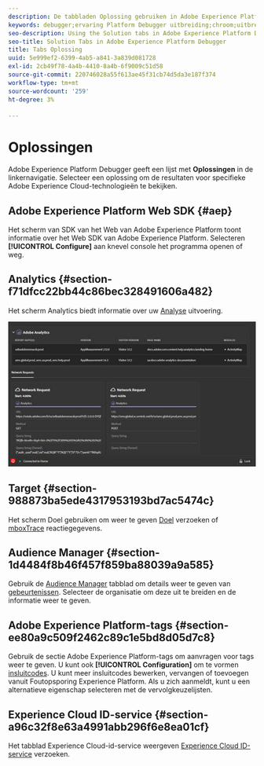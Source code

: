 ```yaml
---
description: De tabbladen Oplossing gebruiken in Adobe Experience Platform Debugger
keywords: debugger;ervaring Platform Debugger uitbreiding;chroom;uitbreiding;samenvatting;duidelijk;verzoeken;oplossingen;oplossing;informatie;analyse;doel;publieksmanager;media optimizer;amo;id de dienst
seo-description: Using the Solution tabs in Adobe Experience Platform Debugger
seo-title: Solution Tabs in Adobe Experience Platform Debugger
title: Tabs Oplossing
uuid: 5e999ef2-6399-4ab5-a841-3a839d081728
exl-id: 2cb49f78-4a4b-4410-8a4b-6f9009c51d58
source-git-commit: 220746028a55f613ae45f31cb74d5da3e187f374
workflow-type: tm+mt
source-wordcount: '259'
ht-degree: 3%

---
```


# Oplossingen

Adobe Experience Platform Debugger geeft een lijst met **Oplossingen** in de linkernavigatie. Selecteer een oplossing om de resultaten voor specifieke Adobe Experience Cloud-technologieën te bekijken.

## Adobe Experience Platform Web SDK {#aep}

Het scherm van SDK van het Web van Adobe Experience Platform toont informatie over het Web SDK van Adobe Experience Platform. Selecteren **[!UICONTROL Configure]** aan knevel console het programma openen of weg.

## Analytics {#section-f71dfcc22bb44c86bec328491606a482}

Het scherm Analytics biedt informatie over uw [Analyse](https://experienceleague.adobe.com/docs/analytics.html) uitvoering.

![](assets/analytics.jpg)

## Target {#section-988873ba5ede4317953193bd7ac5474c}

Het scherm Doel gebruiken om weer te geven [Doel](https://experienceleague.adobe.com/docs/target/using/target-home.html) verzoeken of [mboxTrace](https://experienceleague.adobe.com/docs/target/using/activities/troubleshoot-activities/content-trouble.html#section_256FCF7C14BB435BA2C68049EF0BA99E) reactiegegevens.

## Audience Manager {#section-1d4484f8b46f457f859ba88039a9a585}

Gebruik de [Audience Manager](https://experienceleague.adobe.com/docs/audience-manager/user-guide/aam-home.html) tabblad om details weer te geven van [gebeurtenissen](https://experienceleague.adobe.com/docs/audience-manager/user-guide/api-and-sdk-code/dcs/dcs-event-calls/dcs-event-calls.html). Selecteer de organisatie om deze uit te breiden en de informatie weer te geven.

## Adobe Experience Platform-tags {#section-ee80a9c509f2462c89c1e5bd8d05d7c8}

Gebruik de sectie Adobe Experience Platform-tags om aanvragen voor tags weer te geven. U kunt ook **[!UICONTROL Configuration]** om te vormen [insluitcodes](https://experienceleague.adobe.com/docs/experience-platform/tags/publish/environments/environments.html#embed-code). U kunt meer insluitcodes bewerken, vervangen of toevoegen vanuit Foutopsporing Experience Platform. Als u zich aanmeldt, kunt u een alternatieve eigenschap selecteren met de vervolgkeuzelijsten.

## Experience Cloud ID-service {#section-a96c32f8e63a4991abb296f6e8ea01cf}

Het tabblad Experience Cloud-id-service weergeven [Experience Cloud ID-service](https://experienceleague.adobe.com/docs/id-service/using/home.html) verzoeken.
